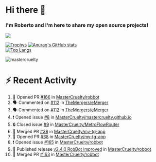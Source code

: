 # Hi there 👋
### I'm Roberto and I'm here to share my open source projects!

<img src="https://komarev.com/ghpvc/?username=mastercruelty&label=Profile views&color=0e75b6"><br>

[![Trophys](https://github-profile-trophy.vercel.app/?username=mastercruelty)](https://github.com/ryo-ma/github-profile-trophy)
[![Anurag's GitHub stats](https://github-readme-stats.vercel.app/api?username=mastercruelty&show_icons=true&theme=tokyonight)](https://github.com/anuraghazra/github-readme-stats)<br>
[![Top Langs](https://github-readme-stats.vercel.app/api/top-langs/?username=mastercruelty&langs_count=10&hide=jupyter%20notebook&exclude_repo=Alarm-project&layout=compact&theme=tokyonight)](https://github.com/anuraghazra/github-readme-stats)
<p><img align="center" src="https://github-readme-streak-stats.herokuapp.com/?user=mastercruelty&" alt="mastercruelty" /></p>

# :zap: Recent Activity
<!--START_SECTION:activity-->
1. 💪 Opened PR [#166](https://github.com/MasterCruelty/robbot/pull/166) in [MasterCruelty/robbot](https://github.com/MasterCruelty/robbot)
2. 🗣 Commented on [#112](https://github.com/TheMergers/eMerger/pull/112#issuecomment-2008248518) in [TheMergers/eMerger](https://github.com/TheMergers/eMerger)
3. 🗣 Commented on [#112](https://github.com/TheMergers/eMerger/pull/112#issuecomment-2008248136) in [TheMergers/eMerger](https://github.com/TheMergers/eMerger)
4. ❗ Opened issue [#8](https://github.com/MasterCruelty/mastercruelty.github.io/issues/8) in [MasterCruelty/mastercruelty.github.io](https://github.com/MasterCruelty/mastercruelty.github.io)
5. 🔒 Closed issue [#9](https://github.com/MasterCruelty/MetroFlowRouter/issues/9) in [MasterCruelty/MetroFlowRouter](https://github.com/MasterCruelty/MetroFlowRouter)
6. 🎉 Merged PR [#38](https://github.com/MasterCruelty/my-tg-app/pull/38) in [MasterCruelty/my-tg-app](https://github.com/MasterCruelty/my-tg-app)
7. 💪 Opened PR [#38](https://github.com/MasterCruelty/my-tg-app/pull/38) in [MasterCruelty/my-tg-app](https://github.com/MasterCruelty/my-tg-app)
8. ❗ Opened issue [#165](https://github.com/MasterCruelty/robbot/issues/165) in [MasterCruelty/robbot](https://github.com/MasterCruelty/robbot)
9. 🚀 Published release [v2.4.0 RobBot Improved](https://github.com/MasterCruelty/robbot/releases/tag/v2.4.0) in [MasterCruelty/robbot](https://github.com/MasterCruelty/robbot)
10. 🎉 Merged PR [#163](https://github.com/MasterCruelty/robbot/pull/163) in [MasterCruelty/robbot](https://github.com/MasterCruelty/robbot)
<!--END_SECTION:activity-->
